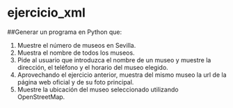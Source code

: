 # ejercicio_xml
##Generar un programa en Python que:
1. Muestre el número de museos en Sevilla.
2. Muestra el nombre de todos los museos.
3. Pide al usuario que introduzca el nombre de un museo y muestre la dirección, el teléfono y el horario del museo elegido.
4. Aprovechando el ejercicio anterior, muestra del mismo museo la url de la página web oficial y de su foto principal.
5. Muestre la ubicación del museo seleccionado utilizando OpenStreetMap.

